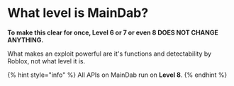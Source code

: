 # What level is MainDab?

**To make this clear for once, Level 6 or 7 or even 8 DOES NOT CHANGE ANYTHING.**

What makes an exploit powerful are it's functions and detectability by Roblox, not what level it is.

{% hint style="info" %}
All APIs on MainDab run on **Level 8**.
{% endhint %}
